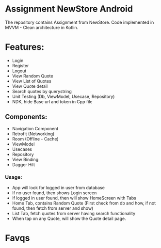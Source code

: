 
# Assignment NewStore Android

The repository contains Assignment from NewStore. Code implemented in  MVVM - Clean architecture in Kotlin.

# Features:
- Login
- Register
- Logout
- View Random Quote
- View List of Quotes
- View Quote detail
- Search quotes by querystring
- Unit Testing (Db, ViewModel, Usecase, Repository)
- NDK, hide Base url and token in Cpp file

## Components:
- Navigation Component
- Retrofit (Networking)
- Room (Offline - Cache)
- ViewModel
- Usecases 
- Repository
- View Binding
- Dagger Hilt


### Usage:
- App will look for logged in user from database
- If no user found, then shows Login screen
- If logged in user found, then will show HomeScreen with Tabs
- Home Tab, contains Random Quote (First check from db and how, if not found, then fetch from server and show)
- List Tab, fetch quotes from server having search functionality
- When tap on any Quote, will show the Quote detail page.


# Favqs
